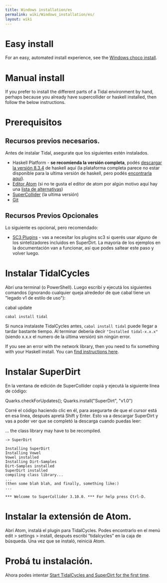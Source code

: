 ```yaml
---
title: Windows installation/es
permalink: wiki/Windows_installation/es/
layout: wiki
---
```


# Easy install

For an easy, automated install experience, see the [Windows choco
install](/wiki/Windows_choco_install "wikilink").

# Manual install

If you prefer to install the different parts of a Tidal environment by
hand, perhaps because you already have supercollider or haskell
installed, then follow the below instructions.

<div class="mw-translate-fuzzy">

# Prerequisitos

</div>
<div class="mw-translate-fuzzy">

## Recursos previos necesarios.

</div>

Antes de instalar Tidal, asegurate que los siguientes estén instalados.

<div class="mw-translate-fuzzy">

-   Haskell Platform - **se recomienda la versión completa**, podés
    [descargar la versión
    8.3.4](https://www.haskell.org/platform/download/8.4.3/HaskellPlatform-8.4.3-full-x86_64-setup.exe)
    de haskell aquí (la plataforma completa parece no estar disponible
    para la ultima versión de haskell, pero podés [encontrarla
    aquí](https://www.haskell.org/platform/windows.html)).
-   [Editor Atom](https://atom.io/) (si no te gusta el editor de atom
    por algún motivo aquí hay una [lista de
    alternativas](/wiki/List_of_tidal_editors "wikilink"))
-   [SuperCollider](http://supercollider.github.io/download) (la ultima
    versión)
-   [Git](https://git-scm.com/)

</div>
<div class="mw-translate-fuzzy">

## Recursos Previos Opcionales

</div>

Lo siguiente es opcional, pero recomendado:

-   [SC3 Plugins](https://supercollider.github.io/sc3-plugins/) - vas a
    necesitar los plugins sc3 si querés usar alguno de los
    sintetizadores incluidos en SuperDirt. La mayoría de los ejemplos en
    la documentación van a funcionar, así que podes saltear este paso y
    volver luego.

<div class="mw-translate-fuzzy">

# Instalar TidalCycles

</div>
<div class="mw-translate-fuzzy">

Abrí una terminal (o PowerShell). Luego escribí y ejecutá los siguientes
comandos (ignorando cualquier queja alrededor de que cabal tiene un
"legado v1 de estilo de uso"):

</div>
<div class="mw-translate-fuzzy">

cabal update

`cabal install tidal`

</div>
<div class="mw-translate-fuzzy">

Si nunca instalaste TidalCycles antes, `cabal install tidal` puede
llegar a tardar bastante tiempo. Al terminar debería decír
`"Installed tidal-x.x.x"` (siendo x.x.x el numero de la última versión)
sin ningún error.

</div>

If you see an error with the network library, then you need to fix
something with your Haskell install. You can [find instructions
here](https://forum.toplap.org/t/trouble-launching-tidal-in-atom/678/3).

<div class="mw-translate-fuzzy">

# Instalar SuperDirt

</div>

En la ventana de edición de SuperCollider copiá y ejecutá la siguiente
línea de código:

<div class="mw-translate-fuzzy">

Quarks.checkForUpdates(); Quarks.install("SuperDirt", "v1.0")

</div>
<div class="mw-translate-fuzzy">

Corré el código haciendo clic en él, para asegurarte de que el cursor
está en esa línea, después apretá Shift y Enter. Esto va a descargar
SuperDirt y vas a poder ver que se completó la descarga cuando puedas
leer:

</div>
<div class="mw-translate-fuzzy">

... the class library may have to be recompiled.

`-> SuperDirt`

</div>

``` plaintext
Installing SuperDirt
Installing Vowel
Vowel installed
Installing Dirt-Samples
Dirt-Samples installed
SuperDirt installed
compiling class library...
...
(then some blah blah, and finally, something like:)
...

*** Welcome to SuperCollider 3.10.0. *** For help press Ctrl-D.
```

<div class="mw-translate-fuzzy">

# Instalar la extensión de Atom.

</div>

Abrí Atom, instalá el plugin para TidalCycles. Podes encontrarlo en el
menú edit \> settings \> install, después escribí “tidalcycles” en la
caja de búsqueda. Una vez que se instaló, reiniciá Atom.

<div class="mw-translate-fuzzy">

# Probá tu instalación.

</div>

Ahora podes intentar [Start TidalCycles and SuperDirt for the first
time](/wiki/Start_tidalcycles_and_superdirt_for_the_first_time "wikilink").
